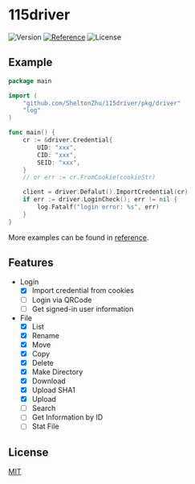 # 115driver

![Version](https://img.shields.io/badge/release-v1.0.8-brightgreen?style=flat-square) [![Reference](https://img.shields.io/badge/Go-Reference-blue.svg?style=flat-square)](https://pkg.go.dev/github.com/SheltonZhu/115driver) ![License](https://img.shields.io/:License-MIT-green.svg?style=flat-square)

## Example

```go
package main

import (
    "github.com/SheltonZhu/115driver/pkg/driver"
    "log"
)

func main() {
    cr := &driver.Credential{
        UID: "xxx",
        CID: "xxx",
        SEID: "xxx",
    }
    // or err := cr.FromCookie(cookieStr)

    client = driver.Defalut().ImportCredential(cr)
    if err := driver.LoginCheck(); err != nil {
        log.Fatalf("login error: %s", err)
    }
}

```

More examples can be found in [reference](https://pkg.go.dev/github.com/SheltonZhu/115driver).

## Features

* Login
  * [X] Import credential from cookies
  * [ ] Login via QRCode
  * [ ] Get signed-in user information
* File
  * [X] List
  * [X] Rename
  * [X] Move
  * [X] Copy
  * [X] Delete
  * [X] Make Directory
  * [x] Download
  * [x] Upload SHA1
  * [x] Upload
  * [ ] Search
  * [ ] Get Information by ID
  * [ ] Stat File

## License

[MIT](LICENSE)
